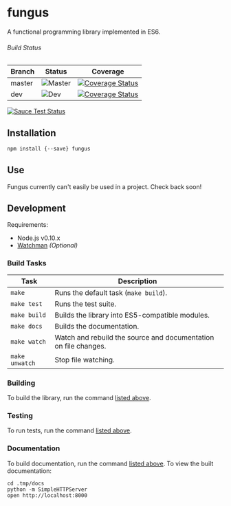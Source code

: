 # fungus

A functional programming library implemented in ES6.


###### Build Status

Branch | Status                                                            | Coverage
---    | ---                                                               | ---
master | ![Master](https://travis-ci.org/ndhoule/fungus.svg?branch=master) | [![Coverage Status](https://coveralls.io/repos/ndhoule/fungus/badge.png?branch=master)](https://coveralls.io/r/ndhoule/fungus?branch=master)
dev    | ![Dev](https://travis-ci.org/ndhoule/fungus.svg?branch=dev)       | [![Coverage Status](https://coveralls.io/repos/ndhoule/fungus/badge.png?branch=dev)](https://coveralls.io/r/ndhoule/fungus?branch=dev)

[![Sauce Test Status](https://saucelabs.com/browser-matrix/ndhoule.svg)](https://saucelabs.com/u/ndhoule)


## Installation

```bash
npm install {--save} fungus
```

## Use

Fungus currently can't easily be used in a project. Check back soon!

<!--
```javascript
var fungus = require('fungus');
```
-->


## Development

Requirements:
- Node.js v0.10.x
- [Watchman](https://facebook.github.io/watchman/docs/install.html) *(Optional)*

### Build Tasks

Task           | Description
---            | ---
`make`         | Runs the default task (`make build`).
`make test`    | Runs the test suite.
`make build`   | Builds the library into ES5-compatible modules.
`make docs`    | Builds the documentation.
`make watch`   | Watch and rebuild the source and documentation on file changes.
`make unwatch` | Stop file watching.

### Building

To build the library, run the command [listed above](#build-tasks).

### Testing

To run tests, run the command [listed above](#build-tasks).

### Documentation

To build documentation, run the command [listed above](#build-tasks). To view the built documentation:

```
cd .tmp/docs
python -m SimpleHTTPServer
open http://localhost:8000
```




<!--
## Goals

- Puts the developer first:
  - Usable in browser and Node
  - Forward-thinking
    - Written in ES6
  - Lightweight
    - Doesn't use ES6 features if they bloat the runtime
  - Modular
    - Take only what you need
    - First-class support for environments where page weight is a concern
  - Well documented
    - Good documentation is just as important as code
  - Feels like JavaScript
    - Immediately familiar to Lodash, Underscore users
    - Pragmatic without sacrificing core FP tenets
    - Interfaces are as flexible as possible
  - Principle of least surprise as a design guideline
    - Smallest API possible
    - Alias common alternative names
    - Very well tested
  - Easy to understand
    - The project should shield you from digging into source whenever possible,
      but if you want to or need to, it should be easy to understand
    - Usable as a study guide for FP
-->
